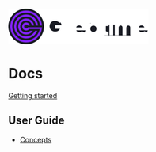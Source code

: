 ![logo](./public/logo.png)

# Docs

[Getting started](./getting-started/index.md)

## User Guide

- [Concepts](./User_Guide/concepts.md)
